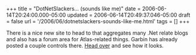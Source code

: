 +++
title = "DotNetSlackers... (sounds like me)"
date = 2006-06-14T20:24:00.000-05:00
updated = 2006-06-14T20:49:37.046-05:00
draft = false
url = '/2006/06/dotnetslackers-sounds-like-me.html'
tags = []
+++

There is a nice new site to head to that aggregates many .Net relate blogs and also has a forum area for Atlas-related things. Garbin has already posted a couple controls there. [Head over](http://www.dotnetslackers.com) and see how it looks.
